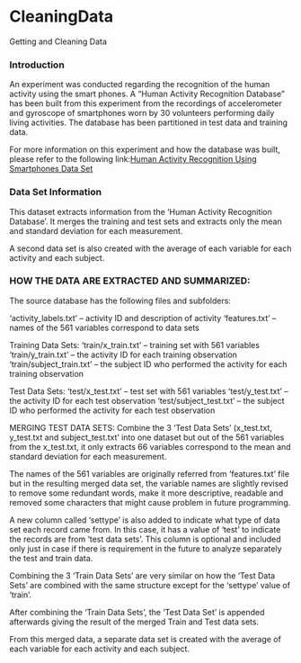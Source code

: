 CleaningData
============

Getting and Cleaning Data 


### Introduction

An experiment was conducted regarding the recognition of the human activity using the smart phones. A “Human Activity Recognition Database” has been built from this experiment from the recordings of accelerometer and gyroscope of smartphones worn by 30 volunteers performing daily living activities. The database has been partitioned in test data and training data.

For more information on this experiment and how the database was built, please refer to the following link:[Human Activity Recognition Using Smartphones Data Set](http://archive.ics.uci.edu/ml/datasets/Human+Activity+Recognition+Using+Smartphones) 


### Data Set Information

This dataset extracts information from the ‘Human Activity Recognition Database’. It merges the training and test sets and extracts only the mean and standard deviation for each measurement.

A second data set is also created with the average of each variable for each activity and each subject.


 
### HOW THE DATA ARE EXTRACTED AND SUMMARIZED:

The source database has the following files and subfolders:

‘activity_labels.txt’ – activity ID and description of activity
‘features.txt’ – names of the 561 variables correspond to data sets

Training Data Sets:
‘train/x_train.txt’ – training set with 561 variables
‘train/y_train.txt’ – the activity ID for each training observation
‘train/subject_train.txt’ – the subject ID who performed the activity for each training observation

Test Data Sets:
‘test/x_test.txt’ – test set with 561 variables
‘test/y_test.txt’ – the activity ID for each test observation
‘test/subject_test.txt’ – the subject ID who performed the activity for each test observation


MERGING TEST DATA SETS:
Combine the 3 ‘Test Data Sets’ (x_test.txt, y_test.txt and subject_test.txt’ into one dataset but out of the 561 variables from the x_test.txt, it only extracts 66 variables correspond to the mean and standard deviation for each measurement.

The names of the 561 variables are originally referred from ‘features.txt’ file but in the resulting merged data set, the variable names are slightly revised to remove some redundant words, make it more descriptive, readable and removed some characters that might cause problem in future programming.

A new column called ‘settype’ is also added to indicate what type of data set each record came from. In this case, it has a value of ‘test’ to indicate the records are from ‘test data sets’. This column is optional and included only just in case if there is requirement in the future to analyze separately the test and train data.

Combining the 3 ‘Train Data Sets’ are very similar on how the ‘Test Data Sets’ are combined with the same structure except for the ‘settype’ value of ‘train’.

After combining the ‘Train Data Sets’, the ‘Test Data Set’ is appended afterwards giving the result of the merged Train and Test data sets.


From this merged data, a separate data set is created with the average of each variable for each activity and each subject.


